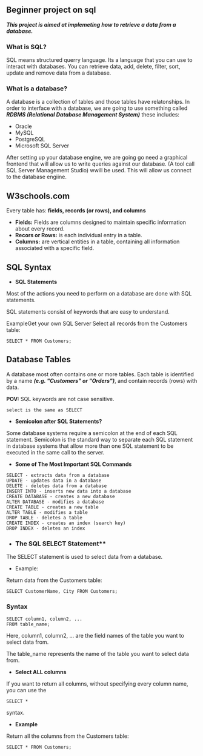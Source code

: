 ## **Beginner project on sql**
***This project is aimed at implemeting how to retrieve a data from a database.***

### **What is SQL?**
SQL means structured querry language. Its a language that you can use to interact with databases. You can retrieve data, add, delete, filter, sort, update and remove data from a database.

### **What is a database?**
A database is a collection of tables and those tables have relatonships.
In order to interface with a database, we are going to use something called ***RDBMS (Relational Database Management System)*** these includes:
- Oracle
- MySQL
- PostgreSQL
- Microsoft SQL Server

After setting up your database engine, we are going go need a graphical frontend that will allow us to write queries against our database. (A tool call SQL Server Management Studio) wwill be used. This will allow us connect to the database engiine.

## W3schools.com
Every table has: **fields, records (or rows), and columns**

- **Fields:** Fields are columns designed to maintain specific information about every record.
- **Recors or Rows:** is each individual entry in a table.
- **Columns:** are vertical entities in a table, containing all information associated with a specific field.


## SQL Syntax
- **SQL Statements**

Most of the actions you need to perform on a database are done with SQL statements.

SQL statements consist of keywords that are easy to understand.

ExampleGet your own SQL Server
Select all records from the Customers table:

```
SELECT * FROM Customers;
```

## Database Tables
A database most often contains one or more tables. 
Each table is identified by a name ***(e.g. "Customers" or "Orders")***, and contain records (rows) with data.

**POV:** SQL keywords are not case sensitive.

```
select is the same as SELECT
```

- **Semicolon after SQL Statements?**

Some database systems require a semicolon at the end of each SQL statement. Semicolon is the standard way to separate each SQL statement in database systems that allow more than one SQL statement to be executed in the same call to the server.

- **Some of The Most Important SQL Commands**

```
SELECT - extracts data from a database
UPDATE - updates data in a database
DELETE - deletes data from a database
INSERT INTO - inserts new data into a database
CREATE DATABASE - creates a new database
ALTER DATABASE - modifies a database
CREATE TABLE - creates a new table
ALTER TABLE - modifies a table
DROP TABLE - deletes a table
CREATE INDEX - creates an index (search key)
DROP INDEX - deletes an index
```

- ### The SQL SELECT Statement**

The SELECT statement is used to select data from a database.

- Example: 

Return data from the Customers table:

```
SELECT CustomerName, City FROM Customers;
```

### Syntax

```
SELECT column1, column2, ...
FROM table_name;
```

Here, column1, column2, ... are the field names of the table you want to select data from.

The table_name represents the name of the table you want to select data from.

- **Select ALL columns**

If you want to return all columns, without specifying every column name, you can use the 

```
SELECT * 
```
syntax.

- **Example**

Return all the columns from the Customers table:

```
SELECT * FROM Customers;
```

